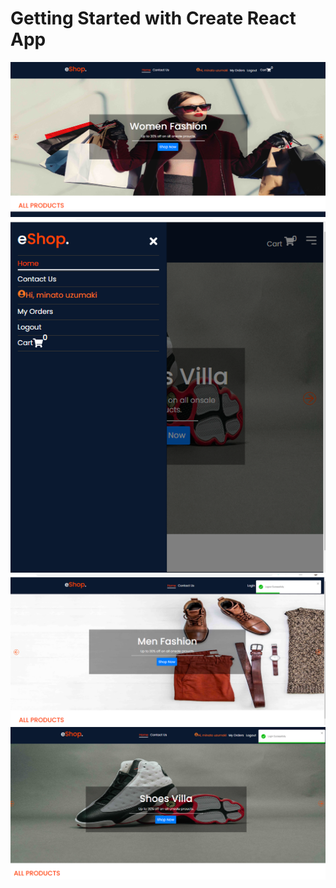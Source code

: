 # Getting Started with Create React App

![preview img](./preview/Capture1.PNG)
![preview img](./preview/Capture2.PNG)
![preview img](./preview/Capture3.PNG)
![preview img](./preview/Capture4.PNG)
